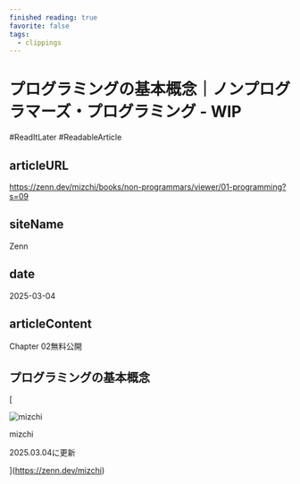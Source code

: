```yaml
---
finished reading: true
favorite: false
tags:
  - clippings
---
```

# プログラミングの基本概念｜ノンプログラマーズ・プログラミング - WIP
  #ReadItLater 
 #ReadableArticle

## articleURL
https://zenn.dev/mizchi/books/non-programmars/viewer/01-programming?s=09

## siteName
Zenn

## date
2025-03-04

## articleContent
Chapter 02無料公開

## プログラミングの基本概念

[

![mizchi](https://lh3.googleusercontent.com/a-/AOh14GibrTGONvgwwk-_4leqY8LcFJSn_AhZzDYYJirMqg=s80-c)

mizchi

2025.03.04に更新



](https://zenn.dev/mizchi)